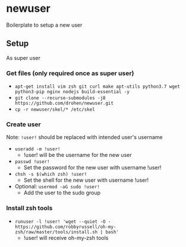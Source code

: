 # newuser

Boilerplate to setup a new user

## Setup

As super user

### Get files (only required once as super user)

- `apt-get install vim zsh git curl make apt-utils python3.7 wget python3-pip nginx nodejs build-essential -y`
- `git clone --recurse-submodules -j8 https://github.com/drohen/newuser.git`
- `cp -r newuser/skel/* /etc/skel`

### Create user

Note: `!user!` should be replaced with intended user's username

- `useradd -m !user!`
	- !user! will be the username for the new user
- `passwd !user!`
	- Set the password for the new user with username !user!
- `chsh -s $(which zsh) !user!`
	- Set the shell for the new user with username !user!
- Optional: `usermod -aG sudo !user!`
	- Add the user to the sudo group

### Install zsh tools

- `runuser -l !user! 'wget --quiet -O - https://github.com/robbyrussell/oh-my-zsh/raw/master/tools/install.sh | bash'`
	- !user! will receive oh-my-zsh tools
